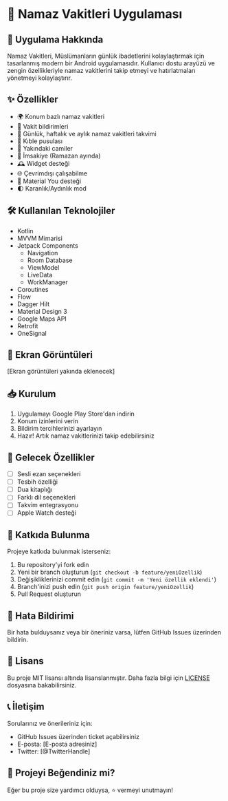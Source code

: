 # 🕌 Namaz Vakitleri Uygulaması

## 📱 Uygulama Hakkında

Namaz Vakitleri, Müslümanların günlük ibadetlerini kolaylaştırmak için tasarlanmış modern bir Android uygulamasıdır. Kullanıcı dostu arayüzü ve zengin özellikleriyle namaz vakitlerini takip etmeyi ve hatırlatmaları yönetmeyi kolaylaştırır.

## ✨ Özellikler

- 🌍 Konum bazlı namaz vakitleri
- 🔔 Vakit bildirimleri
- 📅 Günlük, haftalık ve aylık namaz vakitleri takvimi
- 🎯 Kıble pusulası
- 📍 Yakındaki camiler
- 🌙 İmsakiye (Ramazan ayında)
- 🕰️ Widget desteği
- 🌐 Çevrimdışı çalışabilme
- 📱 Material You desteği
- 🌓 Karanlık/Aydınlık mod

## 🛠️ Kullanılan Teknolojiler

- Kotlin
- MVVM Mimarisi
- Jetpack Components
  - Navigation
  - Room Database
  - ViewModel
  - LiveData
  - WorkManager
- Coroutines
- Flow
- Dagger Hilt
- Material Design 3
- Google Maps API
- Retrofit
- OneSignal

## 📱 Ekran Görüntüleri

[Ekran görüntüleri yakında eklenecek]

## 📥 Kurulum

1. Uygulamayı Google Play Store'dan indirin
2. Konum izinlerini verin
3. Bildirim tercihlerinizi ayarlayın
4. Hazır! Artık namaz vakitlerinizi takip edebilirsiniz

## 🎯 Gelecek Özellikler

- [ ] Sesli ezan seçenekleri
- [ ] Tesbih özelliği
- [ ] Dua kitaplığı
- [ ] Farklı dil seçenekleri
- [ ] Takvim entegrasyonu
- [ ] Apple Watch desteği

## 🤝 Katkıda Bulunma

Projeye katkıda bulunmak isterseniz:

1. Bu repository'yi fork edin
2. Yeni bir branch oluşturun (`git checkout -b feature/yeniOzellik`)
3. Değişikliklerinizi commit edin (`git commit -m 'Yeni özellik eklendi'`)
4. Branch'inizi push edin (`git push origin feature/yeniOzellik`)
5. Pull Request oluşturun

## 🐛 Hata Bildirimi

Bir hata bulduysanız veya bir öneriniz varsa, lütfen GitHub Issues üzerinden bildirin.

## 📝 Lisans

Bu proje MIT lisansı altında lisanslanmıştır. Daha fazla bilgi için [LICENSE](LICENSE) dosyasına bakabilirsiniz.

## 📞 İletişim

Sorularınız ve önerileriniz için:

- GitHub Issues üzerinden ticket açabilirsiniz
- E-posta: [E-posta adresiniz]
- Twitter: [@TwitterHandle]

## 🌟 Projeyi Beğendiniz mi?

Eğer bu proje size yardımcı olduysa, ⭐️ vermeyi unutmayın!